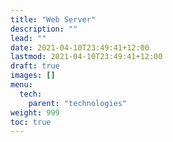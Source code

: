 ```yaml
---
title: "Web Server"
description: ""
lead: ""
date: 2021-04-10T23:49:41+12:00
lastmod: 2021-04-10T23:49:41+12:00
draft: true
images: []
menu: 
  tech:
    parent: "technologies"
weight: 999
toc: true
---
```

